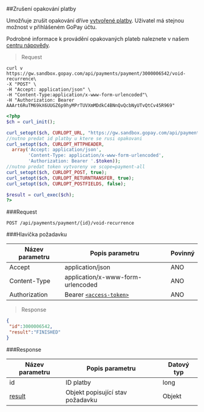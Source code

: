 ##Zrušení opakování platby

Umožňuje zrušit opakování dříve [vytvořené platby](#opakovaná-platba). Uživatel má stejnou možnost
v přihlášeném GoPay účtu.   
   
Podrobné informace k provádění opakovaných plateb naleznete v našem [centru nápovědy](https://help.gopay.com/cs/s/hT).

> Request

```shell
curl v https://gw.sandbox.gopay.com/api/payments/payment/3000006542/void-recurrence\
-X "POST" \
-H "Accept: application/json" \
-H "Content-Type:application/x-www-form-urlencoded"\
-H "Authorization: Bearer AAArt6RuTM69kX6UUGZ6p9hyMPrTUVXmMDdkC4BNnQvQcbNyUTvQtCv45R969"
```
```php
<?php
$ch = curl_init();

curl_setopt($ch, CURLOPT_URL, "https://gw.sandbox.gopay.com/api/payments/payment/".$id."/void-recurrence");
//nutno predat id platby u ktere se rusi opakovani
curl_setopt($ch, CURLOPT_HTTPHEADER, 
  array('Accept: application/json',
        'Content-Type: application/x-www-form-urlencoded',
        'Authorization: Bearer '.$token));
//nutno predat token vytvoreny ve scope=payment-all
curl_setopt($ch, CURLOPT_POST, true);
curl_setopt($ch, CURLOPT_RETURNTRANSFER, true);
curl_setopt($ch, CURLOPT_POSTFIELDS, false);

$result = curl_exec($ch);
?>
```
###Request

```POST /api/payments/payment/{id}/void-recurrence```

###Hlavička požadavku

Název parametru | Popis parametru | Povinný
----------------|-----------------|--------
Accept|application/json|ANO
Content-Type|application/x-www-form-urlencoded|ANO
Authorization|Bearer [```<access-token>```](#přístupový-token)|ANO

> Response

```json
{
 "id":3000006542,
 "result":"FINISHED"
}
````

###Response

Název parametru|Popis parametru|Datový typ
---------------|---------------|-------
id|ID platby|long
[result](#result)|Objekt popisující stav požadavku| Objekt
